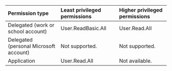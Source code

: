 |Permission type|Least privileged permissions|Higher privileged permissions|
|:---|:---|:---|
|Delegated (work or school account)|User.ReadBasic.All|User.Read.All|
|Delegated (personal Microsoft account)|Not supported.|Not supported.|
|Application|User.Read.All|Not available.|